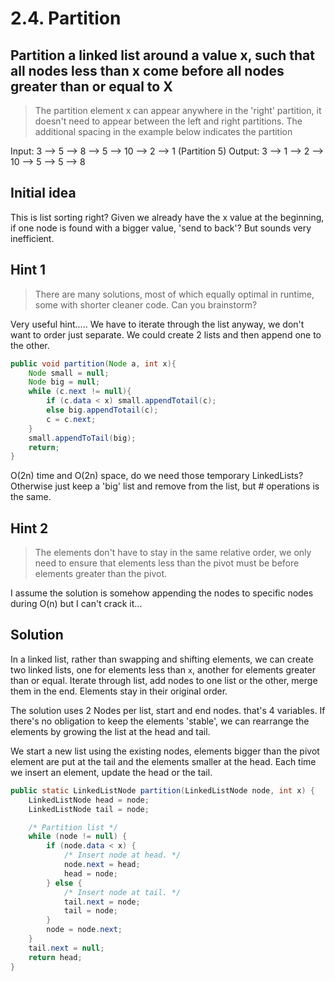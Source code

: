 # 2.4. Partition

## Partition a linked list around a value x, such that all nodes less than x come before all nodes greater than or equal to X

> The partition element x can appear anywhere in the 'right' partition, it doesn't need to appear between the left and right partitions. The additional spacing in the example below indicates the partition

Input: 3 --> 5 --> 8 --> 5 --> 10 --> 2 --> 1 (Partition 5)
Output: 3 --> 1 --> 2      -->        10 --> 5 --> 5 --> 8

## Initial idea

This is list sorting right? Given we already have the x value at the beginning, if one node is found with a bigger value, 'send to back'? But sounds very inefficient.

## Hint 1

> There are many solutions, most of which equally optimal in runtime, some with shorter cleaner code. Can you brainstorm?

Very useful hint..... We have to iterate through the list anyway, we don't want to order just separate. We could create 2 lists and then append one to the other.

```java
public void partition(Node a, int x){
    Node small = null;
    Node big = null;
    while (c.next != null){
        if (c.data < x) small.appendTotail(c);
        else big.appendTotail(c);
        c = c.next;
    }
    small.appendToTail(big);
    return;
}
```

O(2n) time and O(2n) space, do we need those temporary LinkedLists? Otherwise just keep a 'big' list and remove from the list, but \# operations is the same.

## Hint 2

> The elements don't have to stay in the same relative order, we only need to ensure that elements less than the pivot must be before elements greater than the pivot.

I assume the solution is somehow appending the nodes to specific nodes during O(n) but I can't crack it...

## Solution

In a linked list, rather than swapping and shifting elements, we can create two linked lists, one for elements less than `x`, another for elements greater than or equal. Iterate through list, add nodes to one list or the other, merge them in the end. Elements stay in their original order.

The solution uses 2 Nodes per list, start and end nodes. that's 4 variables. If there's no obligation to keep the elements 'stable', we can rearrange the elements by growing the list at the head and tail.

We start a new list using the existing nodes, elements bigger than the pivot element are put at the tail and the elements smaller at the head. Each time we insert an element, update the head or the tail.

```java
public static LinkedListNode partition(LinkedListNode node, int x) {
    LinkedListNode head = node;
    LinkedListNode tail = node;

    /* Partition list */
    while (node != null) {
        if (node.data < x) {
            /* Insert node at head. */
            node.next = head;
            head = node;
        } else {
            /* Insert node at tail. */
            tail.next = node;
            tail = node;
        }
        node = node.next;
    }
    tail.next = null;
    return head;
}
```